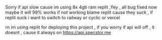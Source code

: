 Sorry if api slow cause im using 8x 4gb ram replit ,Yey , all bug fixed now maybe it will 99% works if not working blame replit cause they suck , if replit suck i want to switch to railway or cyclic or vercel

rn im using replit for deploying this project , if you worry if api will off , it doesnt , cause it always on
https://api.specstor.me
